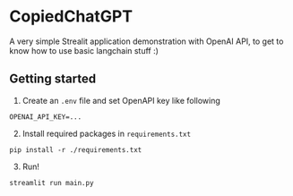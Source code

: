 # CopiedChatGPT
A very simple Strealit application demonstration with OpenAI API, to get to know how to use basic langchain stuff :)

## Getting started
1. Create an `.env` file and set OpenAPI key like following
```
OPENAI_API_KEY=...
```

2. Install required packages in `requirements.txt`
```
pip install -r ./requirements.txt
```

3. Run!
```
streamlit run main.py
```